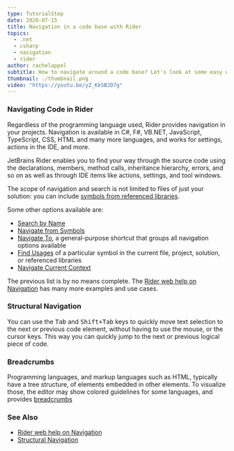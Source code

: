```yaml
---
type: TutorialStep
date: 2020-07-15
title: Navigation in a code base with Rider
topics:
  - .net
  - csharp
  - navigation
  - rider
author: rachelappel
subtitle: How to navigate around a code base? Let's look at some easy ways of doing so.
thumbnail: ./thumbnail.png
video: "https://youtu.be/yZ_KkSBJD7g"
---
```


### Navigating Code in Rider

Regardless of the programming language used, Rider provides navigation in your projects. Navigation is available in C#, F#, VB.NET, JavaScript, TypeScript, CSS, HTML and many more languages, and works for settings, actions in the IDE, and more.

JetBrains Rider enables you to find your way through the source code using the declarations, members, method calls, inheritance hierarchy, errors, and so on as well as through IDE items like actions, settings, and tool windows.

The scope of navigation and search is not limited to files of just your solution: you can include [symbols from referenced libraries](https://www.jetbrains.com/help/rider/Navigation_and_Search__Navigating_to_External_Sources.html).

Some other options available are:

- [Search by Name](https://www.jetbrains.com/help/rider/Navigation_and_Search__Search.html)
- [Navigate from Symbols](https://www.jetbrains.com/help/rider/Navigation_and_Search__Navigation_from_Symbols.html)
- [Navigate To](https://www.jetbrains.com/help/rider/Navigation_and_Search__Navigate_from_Here.html), a general-purpose shortcut that groups all navigation options available
- [Find Usages](https://www.jetbrains.com/help/rider/Navigation_and_Search__Finding_Usages.html) of a particular symbol in the current file, project, solution, or referenced libraries
- [Navigate Current Context](https://www.jetbrains.com/help/rider/Navigation_and_Search__Context_Dependent_Navigation.html)

The previous list is by no means complete. The [Rider web help on Navigation](https://www.jetbrains.com/help/rider/Navigation_and_Search__Index.html)
has many more examples and use cases.

### Structural Navigation

You can use the <kbd>Tab</kbd> and <kbd>Shift+Tab</kbd> keys to quickly move text selection to the next or previous code element,
without having to use the mouse, or the cursor keys. This way you can quickly jump to the next or previous logical piece of code.

### Breadcrumbs

Programming languages, and markup languages such as HTML, typically have a tree structure, of elements embedded in other elements.
To visualize those, the editor may show colored guidelines for some languages, and provides [breadcrumbs](https://www.jetbrains.com/help/rider/Settings_Editor_Breadcrumbs.html)

### See Also

- [Rider web help on Navigation](https://www.jetbrains.com/help/rider/Navigation_and_Search__Index.html)
- [Structural Navigation](https://www.jetbrains.com/help/rider/Navigation_and_Search_Structural_Navigation.html)
